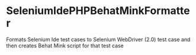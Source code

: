 # SeleniumIdePHPBehatMinkFormatter
Formats Selenium Ide test cases to Selenium WebDriver (2.0) test case and then creates Behat Mink script for that test case
